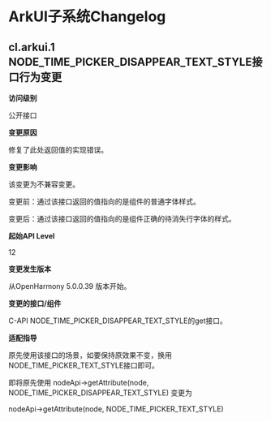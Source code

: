 # ArkUI子系统Changelog

## cl.arkui.1 NODE_TIME_PICKER_DISAPPEAR_TEXT_STYLE接口行为变更

**访问级别**

公开接口

**变更原因**

修复了此处返回值的实现错误。

**变更影响**

该变更为不兼容变更。

变更前：通过该接口返回的值指向的是组件的普通字体样式。

变更后：通过该接口返回的值指向的是组件正确的待消失行字体的样式。

**起始API Level**

12

**变更发生版本**

从OpenHarmony 5.0.0.39 版本开始。

**变更的接口/组件**

C-API NODE_TIME_PICKER_DISAPPEAR_TEXT_STYLE的get接口。

**适配指导**

原先使用该接口的场景，如要保持原效果不变，换用NODE_TIME_PICKER_TEXT_STYLE接口即可。

即将原先使用 nodeApi->getAttribute(node, NODE_TIME_PICKER_DISAPPEAR_TEXT_STYLE) 变更为

nodeApi->getAttribute(node, NODE_TIME_PICKER_TEXT_STYLE)
